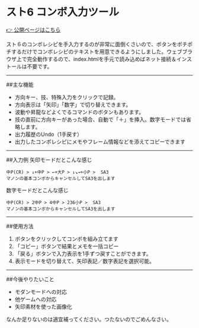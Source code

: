 # スト6 コンボ入力ツール

[👉 公開ページはこちら](https://hatoattack.github.io/sf6-command-input/)

スト６のコンボレシピを手入力するのが非常に面倒くさいので、ボタンをポチポチするだけでコンボレシピのテキストを用意できるようにしました。ウェブブラウザ上で完全動作するので、index.htmlを手元で読み込めばネット接続＆インストールは不要です。

---

##主な機能

- 方向キー、技、特殊入力をクリックで記録。
- 方向表示は「矢印」「数字」で切り替えできます。
- 波動や昇龍などよくでるコマンドのボタンもあります。
- 技の直前に方向キーがあった場合、自動で「＋」を挿入。数字モードでは省略します。
- 出力履歴のUndo（1手戻す）
- 出力したコンボレシピにメモやフレーム情報などを添えてコピーできます

---

##入力例
矢印モードだとこんな感じ

```
中P(CR) > ↓+中P > ←+大P > ↓↘→+小P >  SA3 
マノンの基本コンボからキャンセルしてSA3を出します
```

数字モードだとこんな感じ

```
中P(CR) > 2中P > 4中P > 236小P >  SA3 
マノンの基本コンボからキャンセルしてSA3を出します
```

---

##使用方法

1. ボタンをクリックしてコンボを組み立てます
2. 「コピー」ボタンで結果とメモを一括コピー
3. 「戻る」ボタンで入力表示を1手ずつ戻すことができます。
4. 表示モードを切り替えて、矢印表記／数字表記を選択可能。

---

##今後やりたいこと
 - モダンモードへの対応
 - 他ゲームへの対応
 - 矢印素材を使った画像化

なんか足りないのは適宜補ってください。つたないのでごめんなさい。
